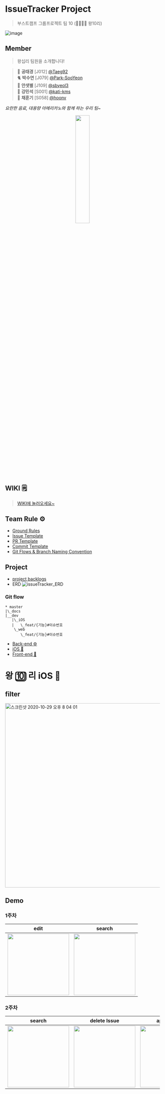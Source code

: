 # IssueTracker Project

> 부스트캠프 그룹프로젝트 팀 10 (👨‍👩‍👦‍👦  왕10리)

![image](https://user-images.githubusercontent.com/43198553/99027417-84f43200-25b0-11eb-9ed6-e732acf4fb48.png)

## Member
> 왕십리 팀원을 소개합니다!

> 🐳 **공태경** [J012]  [@Taeg92](https://github.com/Taeg92) <br/>
 🐈 **박수연** [J079]  [@Park-SooYeon](https://github.com/Park-SooYeon) <br/>
🐘 **안샛별** [J109] [@sbyeol3 ](https://github.com/sbyeol3) <br/>
🐧 **강민석** [S001]  [@kati-kms](https://github.com/kati-kms) <br/>
🐥 **채훈기** [S058] [@hoonv](https://github.com/hoonv) <br/>

*요란한 음료, 대용량 아메리카노와 함께 하는 우리 팀~*

<p align="center"><img src="https://octodex.github.com/images/steroidtocat.png" width="30%"></p>

## WIKI 🗒
>[WIKI에 놀러오세요~](https://github.com/boostcamp-2020/IssueTracker-10/wiki)
>

## Team Rule ⚙️
- [Ground Rules](https://github.com/boostcamp-2020/IssueTracker-10/wiki/01.-Ground-Rules)
- [Issue Template](https://github.com/boostcamp-2020/IssueTracker-10/wiki/05.-Issue-Template)
- [PR Template](https://github.com/boostcamp-2020/IssueTracker-10/wiki/02.-PR-Template)
- [Commit Template](https://github.com/boostcamp-2020/IssueTracker-10/wiki/03.-Commit-Template)
- [Git Flows & Branch Naming Convention](https://github.com/boostcamp-2020/IssueTracker-10/wiki/04.-Git-Flows-&-Branch-Naming-Convention)
  
## Project
- [project backlogs](https://docs.google.com/spreadsheets/d/1EuBIlPTZk7xBFAkUquUIizwFApHUo1B9y8EUyKeIBO4/edit?usp=sharing)
- ERD
![issueTracker_ERD](https://user-images.githubusercontent.com/60081031/97946876-f7099180-1dce-11eb-8e95-198a975ba1a9.PNG)
​
​
### Git flow
```
* master
|\_docs
|__dev
   |\_iOS
   |   \_feat/{기능}#이슈번호
    \_web
       \_feat/{기능}#이슈번호
```

- [Back-end ⚙️](https://github.com/boostcamp-2020/IssueTracker-10/-tree/master/server)
- [iOS 🍎](https://github.com/boostcamp-2020/IssueTracker-10/tree/master/iOS)
- [Front-end 🎨](https://github.com/boostcamp-2020/IssueTracker-10/tree/master/client)

# 왕 🔟 리 iOS 🍎

## filter 

<img width="600" alt="스크린샷 2020-10-29 오후 8 04 01" src="https://user-images.githubusercontent.com/46335714/97560360-e5686880-1a21-11eb-89a0-da7447b0e9dd.png">


## Demo

###  1주차
|                             edit                             |                            search                            |
| :----------------------------------------------------------: | :----------------------------------------------------------: |
| <img width="200" src="https://user-images.githubusercontent.com/46335714/97559219-7cccbc00-1a20-11eb-8d4b-406ad6e92f0d.gif"> | <img width="200" src="https://user-images.githubusercontent.com/46335714/97560497-12b51680-1a22-11eb-8b60-544c8a10750b.gif"> |


### 2주차
|                            search                            |                         delete Issue                         |                        apply filters                         |                         create issue                         |
| :----------------------------------------------------------: | :----------------------------------------------------------: | :----------------------------------------------------------: | :----------------------------------------------------------: |
| <img width="200" src="https://user-images.githubusercontent.com/19145853/98321886-7b575100-2029-11eb-875a-39ff93a6d73d.gif"> | <img width="200" src="https://user-images.githubusercontent.com/19145853/98321897-84482280-2029-11eb-8cb9-523d86147ecf.gif"> | <img width="200" src="https://user-images.githubusercontent.com/19145853/98321900-8611e600-2029-11eb-99e8-dd8217dbf957.gif"> | <img width="200" src="https://user-images.githubusercontent.com/19145853/98322193-341d9000-202a-11eb-936c-82ed1e443623.gif"> |
